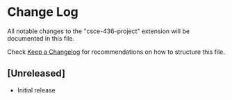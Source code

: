 # Change Log

All notable changes to the "csce-436-project" extension will be documented in this file.

Check [Keep a Changelog](http://keepachangelog.com/) for recommendations on how to structure this file.

## [Unreleased]

- Initial release